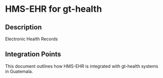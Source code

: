 # HMS-EHR for gt-health

## Description

Electronic Health Records

## Integration Points

This document outlines how HMS-EHR is integrated with gt-health systems in Guatemala.
